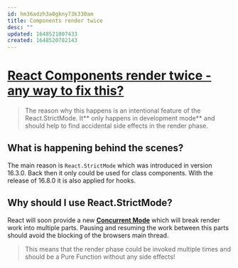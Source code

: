 ```yaml
---
id: hm36adzh3a0gkny73k330am
title: Components render twice
desc: ""
updated: 1648521007433
created: 1648520782143
---
```


# [React Components render twice - any way to fix this?](https://www.heissenberger.at/en/blog/react-components-reder-twice/)

> The reason why this happens is an intentional feature of the React.StrictMode. It** only happens in development mode** and should help to find accidental side effects in the render phase.

## What is happening behind the scenes?

The main reason is `React.StrictMode` which was introduced in version 16.3.0. Back then it only could be used for class components. With the release of 16.8.0 it is also applied for hooks.

## Why should I use React.StrictMode?

React will soon provide a new [**Concurrent Mode**](https://reactjs.org/docs/concurrent-mode-intro.html) which will break render work into multiple parts. Pausing and resuming the work between this parts should avoid the blocking of the browsers main thread.

> This means that the render phase could be invoked multiple times and should be a Pure Function without any side effects!
